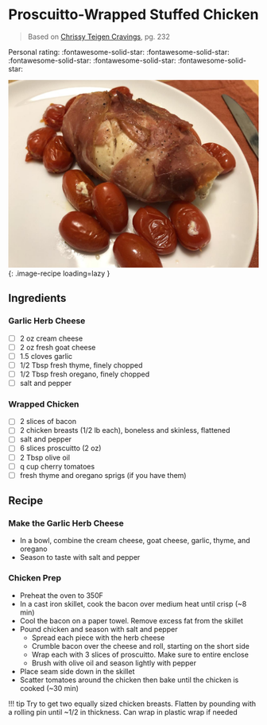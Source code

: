 # Proscuitto-Wrapped Stuffed Chicken

> Based on [Chrissy Teigen Cravings], pg. 232

<!-- {cts} rating=5; (User can specify rating on scale of 1-5) -->

Personal rating: :fontawesome-solid-star: :fontawesome-solid-star: :fontawesome-solid-star: :fontawesome-solid-star: :fontawesome-solid-star:

<!-- {cte} -->

<!-- {cts} name_image=proscuitto_wrapped_stuffed_chicken.jpeg; (User can specify image name) -->

![proscuitto_wrapped_stuffed_chicken.jpeg](./proscuitto_wrapped_stuffed_chicken.jpeg){: .image-recipe loading=lazy }

<!-- {cte} -->

## Ingredients

### Garlic Herb Cheese

- [ ] 2 oz cream cheese
- [ ] 2 oz fresh goat cheese
- [ ] 1.5 cloves garlic
- [ ] 1/2 Tbsp fresh thyme, finely chopped
- [ ] 1/2 Tbsp fresh oregano, finely chopped
- [ ] salt and pepper

### Wrapped Chicken

- [ ] 2 slices of bacon
- [ ] 2 chicken breasts (1/2 lb each), boneless and skinless, flattened
- [ ] salt and pepper
- [ ] 6 slices proscuitto (2 oz)
- [ ] 2 Tbsp olive oil
- [ ] q cup cherry tomatoes
- [ ] fresh thyme and oregano sprigs (if you have them)

## Recipe

### Make the Garlic Herb Cheese

- In a bowl, combine the cream cheese, goat cheese, garlic, thyme, and oregano
- Season to taste with salt and pepper

### Chicken Prep

- Preheat the oven to 350F
- In a cast iron skillet, cook the bacon over medium heat until crisp (~8 min)
- Cool the bacon on a paper towel. Remove excess fat from the skillet
- Pound chicken and season with salt and pepper
    - Spread each piece with the herb cheese
    - Crumble bacon over the cheese and roll, starting on the short side
    - Wrap each with 3 slices of proscuitto. Make sure to entire enclose
    - Brush with olive oil and season lightly with pepper
- Place seam side down in the skillet
- Scatter tomatoes around the chicken then bake until the chicken is cooked (~30 min)

!!! tip
    Try to get two equally sized chicken breasts. Flatten by pounding with a rolling pin until ~1/2 in thickness. Can wrap in plastic wrap if needed

[chrissy teigen cravings]: https://www.penguinrandomhouse.com/books/252973/cravings-by-chrissy-teigen-with-adeena-sussman/
